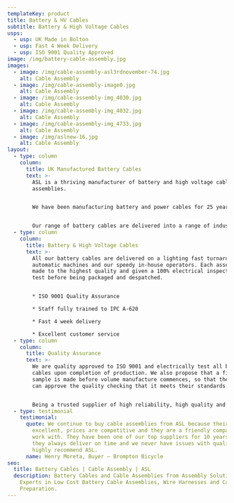```yaml
---
templateKey: product
title: Battery & HV Cables
subtitle: Battery & High Voltage Cables
usps:
  - usp: UK Made in Bolton
  - usp: Fast 4 Week Delivery
  - usp: ISO 9001 Quality Approved
image: /img/battery-cable-assembly.jpg
images:
  - image: /img/cable-assembly-asl3rdnovember-74.jpg
    alt: Cable Assembly
  - image: /img/cable-assembly-image0.jpg
    alt: Cable Assembly
  - image: /img/cable-assembly-img_4030.jpg
    alt: Cable Assembly
  - image: /img/cable-assembly-img_4032.jpg
    alt: Cable Assembly
  - image: /img/cable-assembly-img_4733.jpg
    alt: Cable Assembly
  - image: /img/aslnew-16.jpg
    alt: Cable Assembly
layout:
  - type: column
    column:
      title: UK Manufactured Battery Cables
      text: >-
        ASL is a thriving manufacturer of battery and high voltage cable
        assemblies.


        We have been manufacturing battery and power cables for 25 years and build to custom specification with any type of cable and terminations from simple ring terminals to more complex lugs and fittings.


        Our range of battery cables are delivered into a range of industries and used for; Cars, Buses and Commercial Vehicles.
  - type: column
    column:
      title: Battery & High Voltage Cables
      text: >-
        All our battery cables are delivered on a lighting fast turnaround using
        automatic machines and our speedy in-house operators. Each assembly is
        made to the highest quality and given a 100% electrical inspection and
        test before being packaged and despatched.


        * ISO 9001 Quality Assurance

        * Staff fully trained to IPC A-620

        * Fast 4 week delivery

        * Excellent customer service
  - type: column
    column:
      title: Quality Assurance
      text: >-
        We are quality approved to ISO 9001 and electrically test all battery
        cables upon completion of production. We also propose that a first-off
        sample is made before volume manufacture commences, so that the customer
        can approve the quality checking that it meets their standards.


        Being a trusted supplier of high reliability, high quality and technically advanced components and products, we are proud to be the supplier of choice to an impressive list of blue-chip companies including; Aston Martin, Siemens and Vodafone.
  - type: testimonial
    testimonial:
      quote: We continue to buy cable assemblies from ASL because their quality is
        excellent, prices are competitive and they are a friendly company to
        work with. They have been one of our top suppliers for 10 years because
        they always deliver on time and we never have issues with quality. We
        highly recommend ASL.
      name: Henry Moreta, Buyer – Brompton Bicycle
seo:
  title: Battery Cables | Cable Assembly | ASL
  description: Battery Cables and Cable Assemblies from Assembly Solutions.
    Experts in Low Cost Battery Cable Assemblies, Wire Harnesses and Cable
    Preparation.
---
```

